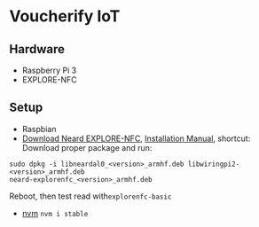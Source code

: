 Voucherify IoT
==============

Hardware
--------
- Raspberry Pi 3
- EXPLORE-NFC

Setup
-----
- Raspbian
- [Download Neard EXPLORE-NFC](http://www.nxp.com/products/identification-and-security/nfc-and-reader-ics/nfc-frontend-solutions/explore-nfc-exclusive-from-element14:PNEV512R?), [Installation Manual](http://www.nxp.com/documents/application_note/AN11480.pdf), shortcut:
Download proper package and run:
```
sudo dpkg -i libneardal0_<version>_armhf.deb libwiringpi2-<version>_armhf.deb
neard-explorenfc_<version>_armhf.deb
```
Reboot, then test read with```explorenfc-basic```
- [nvm](https://github.com/creationix/nvm)
```nvm i stable```
